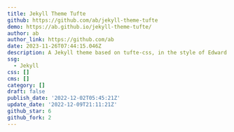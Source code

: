 ```yaml
---
title: Jekyll Theme Tufte
github: https://github.com/ab/jekyll-theme-tufte
demo: https://ab.github.io/jekyll-theme-tufte/
author: ab
author_link: https://github.com/ab
date: 2023-11-26T07:44:15.046Z
description: A Jekyll theme based on tufte-css, in the style of Edward Tufte
ssg:
  - Jekyll
css: []
cms: []
category: []
draft: false
publish_date: '2022-12-02T05:45:21Z'
update_date: '2022-12-09T21:11:21Z'
github_star: 6
github_fork: 2
---
```

